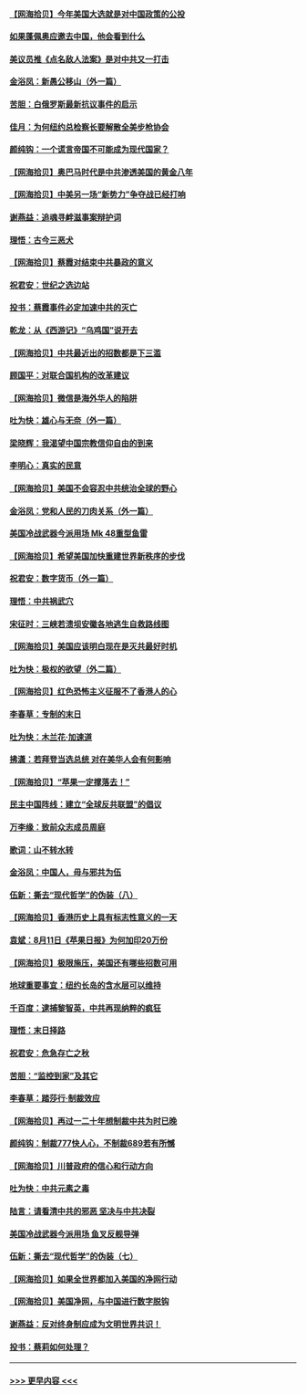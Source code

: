 #### [【网海拾贝】今年美国大选就是对中国政策的公投](../pages/nsc993/n12350973.md?t=08231751) 
#### [如果蓬佩奥应邀去中国，他会看到什么](../pages/nsc993/n12350945.md?t=08231751) 
#### [美议员推《点名敌人法案》是对中共又一打击](../pages/nsc993/n12350765.md?t=08231751) 
#### [金浴凤：新愚公移山（外一篇）](../pages/nsc993/n12350253.md?t=08231751) 
#### [苦胆：白俄罗斯最新抗议事件的启示](../pages/nsc993/n12349989.md?t=08231751) 
#### [佳月：为何纽约总检察长要解散全美步枪协会](../pages/nsc993/n12349939.md?t=08231751) 
#### [颜纯钩：一个谎言帝国不可能成为现代国家？](../pages/nsc993/n12349898.md?t=08231751) 
#### [【网海拾贝】奥巴马时代是中共渗透美国的黄金八年](../pages/nsc993/n12349284.md?t=08231751) 
#### [【网海拾贝】中美另一场“新势力”争夺战已经打响](../pages/nsc993/n12346998.md?t=08231751) 
#### [谢燕益：追魂寻衅滋事案辩护词](../pages/nsc993/n12346892.md?t=08231751) 
#### [理悟：古今三恶犬](../pages/nsc993/n12345190.md?t=08231751) 
#### [【网海拾贝】蔡霞对结束中共暴政的意义](../pages/nsc993/n12344263.md?t=08231751) 
#### [祝君安：世纪之选边站](../pages/nsc993/n12342382.md?t=08231751) 
#### [投书：蔡霞事件必定加速中共的灭亡](../pages/nsc993/n12341881.md?t=08231751) 
#### [乾龙：从《西游记》“乌鸡国”说开去](../pages/nsc993/n12341690.md?t=08231751) 
#### [【网海拾贝】中共最近出的招数都是下三滥](../pages/nsc993/n12341593.md?t=08231751) 
#### [顾国平：对联合国机构的改革建议](../pages/nsc993/n12339928.md?t=08231751) 
#### [【网海拾贝】微信是海外华人的陷阱](../pages/nsc993/n12338868.md?t=08231751) 
#### [吐为快：雄心与无奈（外一篇）](../pages/nsc993/n12338132.md?t=08231751) 
#### [梁晓辉：我渴望中国宗教信仰自由的到来](../pages/nsc993/n12336657.md?t=08231751) 
#### [李明心：真实的民意](../pages/nsc993/n12336089.md?t=08231751) 
#### [【网海拾贝】美国不会容忍中共统治全球的野心](../pages/nsc993/n12336063.md?t=08231751) 
#### [金浴凤：党和人民的刀肉关系（外一篇）](../pages/nsc993/n12335834.md?t=08231751) 
#### [美国冷战武器今派用场 Mk 48重型鱼雷](../pages/nsc993/n12335354.md?t=08231751) 
#### [【网海拾贝】希望美国加快重建世界新秩序的步伐](../pages/nsc993/n12334224.md?t=08231751) 
#### [祝君安：数字货币（外一篇）](../pages/nsc993/n12334186.md?t=08231751) 
#### [理悟：中共祸武穴](../pages/nsc993/n12333962.md?t=08231751) 
#### [宋征时：三峡若溃坝安徽各地逃生自救路线图](../pages/nsc993/n12332450.md?t=08231751) 
#### [【网海拾贝】美国应该明白现在是灭共最好时机](../pages/nsc993/n12332313.md?t=08231751) 
#### [吐为快：极权的欲望（外二篇）](../pages/nsc993/n12332089.md?t=08231751) 
#### [【网海拾贝】红色恐怖主义征服不了香港人的心](../pages/nsc993/n12329296.md?t=08231751) 
#### [李春草：专制的末日](../pages/nsc993/n12329079.md?t=08231751) 
#### [吐为快：木兰花‧加速道](../pages/nsc993/n12327366.md?t=08231751) 
#### [拂潇：若拜登当选总统 对在美华人会有何影响](../pages/nsc993/n12295996.md?t=08231751) 
#### [【网海拾贝】“苹果一定撑落去！”](../pages/nsc993/n12326784.md?t=08231751) 
#### [民主中国阵线：建立“全球反共联盟”的倡议](../pages/nsc993/n12324177.md?t=08231751) 
#### [万李缘：致前众志成员周庭](../pages/nsc993/n12324635.md?t=08231751) 
#### [歌词：山不转水转](../pages/nsc993/n12324599.md?t=08231751) 
#### [金浴凤：中国人，毋与邪共为伍](../pages/nsc993/n12324257.md?t=08231751) 
#### [伍新：撕去“现代哲学”的伪装（八）](../pages/nsc993/n12324188.md?t=08231751) 
#### [【网海拾贝】香港历史上具有标志性意义的一天](../pages/nsc993/n12324021.md?t=08231751) 
#### [袁斌：8月11日《苹果日报》为何加印20万份](../pages/nsc993/n12323955.md?t=08231751) 
#### [【网海拾贝】极限施压，美国还有哪些招数可用](../pages/nsc993/n12322512.md?t=08231751) 
#### [地球重要事宜：纽约长岛的含水层可以维持](../pages/nsc993/n12321844.md?t=08231751) 
#### [千百度：逮捕黎智英，中共再现纳粹的疯狂](../pages/nsc993/n12321777.md?t=08231751) 
#### [理悟：末日择路](../pages/nsc993/n12320812.md?t=08231751) 
#### [祝君安：危急存亡之秋](../pages/nsc993/n12320795.md?t=08231751) 
#### [苦胆：“监控到家”及其它](../pages/nsc993/n12320751.md?t=08231751) 
#### [李春草：踏莎行·制裁效应](../pages/nsc993/n12318290.md?t=08231751) 
#### [【网海拾贝】再过一二十年想制裁中共为时已晚](../pages/nsc993/n12318195.md?t=08231751) 
#### [颜纯钩：制裁777快人心，不制裁689若有所憾](../pages/nsc993/n12316912.md?t=08231751) 
#### [【网海拾贝】川普政府的信心和行动方向](../pages/nsc993/n12316673.md?t=08231751) 
#### [吐为快：中共元素之毒](../pages/nsc993/n12316547.md?t=08231751) 
#### [陆言：请看清中共的邪恶 坚决与中共决裂](../pages/nsc993/n12315784.md?t=08231751) 
#### [美国冷战武器今派用场 鱼叉反舰导弹](../pages/nsc993/n12316258.md?t=08231751) 
#### [伍新：撕去“现代哲学”的伪装（七）](../pages/nsc993/n12315846.md?t=08231751) 
#### [【网海拾贝】如果全世界都加入美国的净网行动](../pages/nsc993/n12315588.md?t=08231751) 
#### [【网海拾贝】美国净网，与中国进行数字脱钩](../pages/nsc993/n12312813.md?t=08231751) 
#### [谢燕益：反对终身制应成为文明世界共识！](../pages/nsc993/n12310465.md?t=08231751) 
#### [投书：蔡莉如何处理？](../pages/nsc993/n12310224.md?t=08231751) 

----
#### [ >>> 更早内容 <<< ](../indexes/nsc993-earlier.md)
